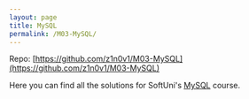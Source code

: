 ```yaml
---
layout: page
title: MySQL
permalink: /M03-MySQL/
---
```


Repo: [https://github.com/z1n0v1/M03-MySQL](https://github.com/z1n0v1/M03-MySQL)

Here you can find all the solutions for SoftUni's [MySQL](https://softuni.bg/trainings/3602/mysql-january-2022) course.